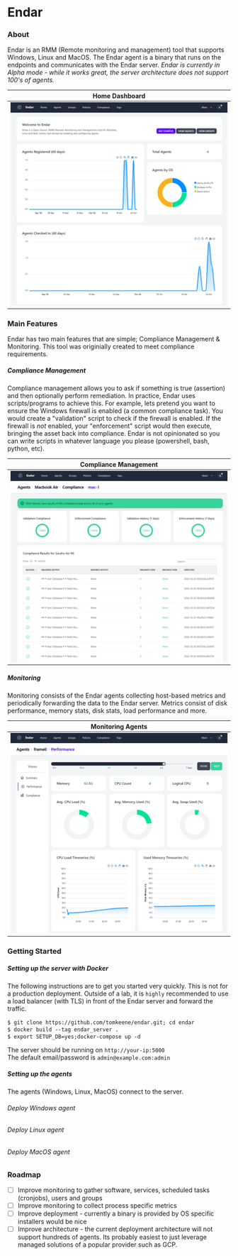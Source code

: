 # Endar

### About
Endar is an RMM (Remote monitoring and management) tool that supports Windows, Linux and MacOS. The Endar agent is a binary that runs on the endpoints and communicates with the Endar server. *Endar is currently in Alpha mode - while it works great, the server architecture does not support 100's of agents.*

Home Dashboard          |
:-------------------------:|
![](img/endar_dash.PNG)  |

### Main Features
Endar has two main features that are simple; Compliance Management & Monitoring. This tool was originially created to meet compliance requirements.

##### Compliance Management
Compliance management allows you to ask if something is true (assertion) and then optionally perform remediation. In practice, Endar uses scripts/programs to achieve this. For example, lets pretend you want to ensure the Windows firewall is enabled (a common compliance task). You would create a "validation" script to check if the firewall is enabled. If the firewall is _not_ enabled, your "enforcement" script would then execute, bringing the asset back into compliance. Endar is not opinionated so you can write scripts in whatever language you please (powershell, bash, python, etc).

Compliance Management          |  
:-------------------------:|
![](img/endar_comp.PNG)  |

##### Monitoring
Monitoring consists of the Endar agents collecting host-based metrics and periodically forwarding the data to the Endar server. Metrics consist of disk performance, memory stats, disk stats, load performance and more.

Monitoring Agents          |  
:-------------------------:|
![](img/endar_perf.PNG)  |

### Getting Started

##### Setting up the server with Docker

The following instructions are to get you started very quickly. This is not for a production deployment. Outside of a lab, it is `highly` recommended to use a load balancer (with TLS) in front of the Endar server and forward the traffic.

```
$ git clone https://github.com/tomkeene/endar.git; cd endar
$ docker build --tag endar_server .
$ export SETUP_DB=yes;docker-compose up -d
```

The server should be running on `http://your-ip:5000`  
The default email/password is `admin@example.com:admin`

##### Setting up the agents
The agents (Windows, Linux, MacOS) connect to the server.

###### Deploy Windows agent
###### Deploy Linux agent
###### Deploy MacOS agent

### Roadmap
- [ ] Improve monitoring to gather software, services, scheduled tasks (cronjobs), users and groups
- [ ] Improve monitoring to collect process specific metrics
- [ ] Improve deployment - currently a binary is provided by OS specific installers would be nice
- [ ] Improve architecture - the current deployment architecture will not support hundreds of agents. Its probably easiest to just leverage managed solutions of a popular provider such as GCP.

